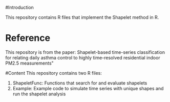 #Introduction

This repository contains R files that implement the Shapelet method in R. 

# Reference 
This repository is from the paper: Shapelet-based time-series classification for relating daily asthma control to highly time-resolved residential indoor PM2.5 measurements"

#Content
This repository contains two R files: 
1. ShapeletFunc: Functions that search for and evaluate shapelets 
2. Example: Example code to simulate time series with unique shapes and run the shapelet analysis 


